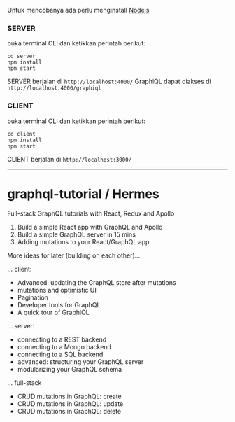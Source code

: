 Untuk mencobanya ada perlu menginstall [Nodejs](https://nodejs.org/en/)

### SERVER
buka terminal CLI dan ketikkan perintah berikut:
~~~~
cd server
npm install
npm start
~~~~

SERVER berjalan di ````http://localhost:4000/````
GraphiQL dapat diakses di ````http://localhost:4000/graphiql````

### CLIENT
buka terminal CLI dan ketikkan perintah berikut:
~~~~
cd client
npm install
npm start
~~~~

CLIENT berjalan di ````http://localhost:3000/````

---------------------------

# graphql-tutorial / Hermes
Full-stack GraphQL tutorials with React, Redux and Apollo

1. Build a simple React app with GraphQL and Apollo
2. Build a simple GraphQL server in 15 mins
3. Adding mutations to your React/GraphQL app

More ideas for later (building on each other)...

... client:
- Advanced: updating the GraphQL store after mutations
- mutations and optimistic UI
- Pagination
- Developer tools for GraphQL
- A quick tour of GraphiQL


... server:
- connecting to a REST backend
- connecting to a Mongo backend
- connecting to a SQL backend
- advanced: structuring your GraphQL server
- modularizing your GraphQL schema

... full-stack
- CRUD mutations in GraphQL: create
- CRUD mutations in GraphQL: update
- CRUD mutations in GraphQL: delete


